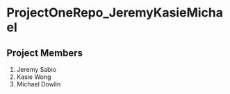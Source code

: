 # ProjectOneRepo_JeremyKasieMichael

## Project Members
1. Jeremy Sabio
2. Kasie Wong
3. Michael Dowlin
